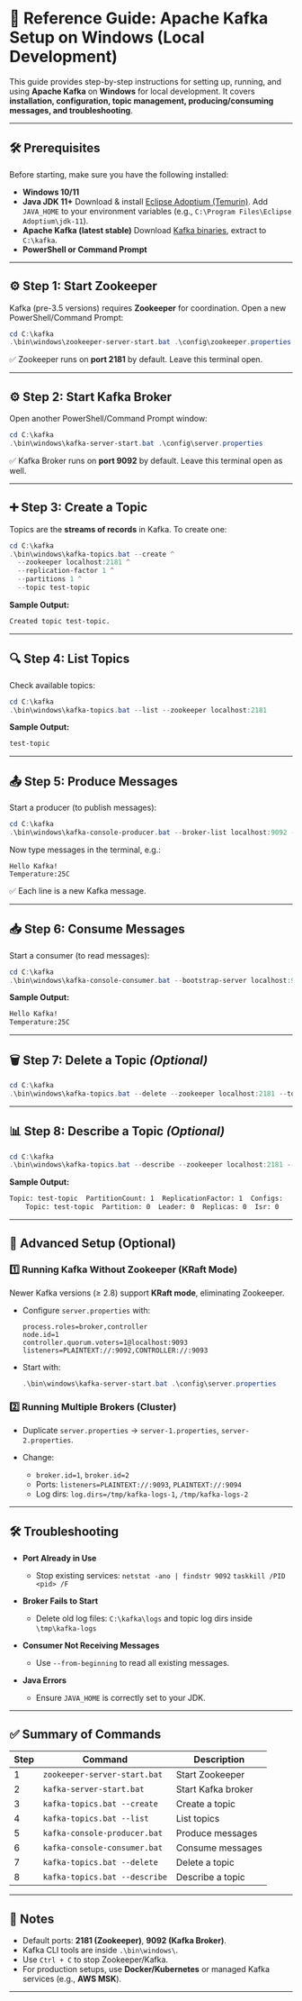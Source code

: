 # 📘 Reference Guide: Apache Kafka Setup on Windows (Local Development)

This guide provides step-by-step instructions for setting up, running, and using **Apache Kafka** on **Windows** for local development. It covers **installation, configuration, topic management, producing/consuming messages, and troubleshooting**.

---

## 🛠️ Prerequisites

Before starting, make sure you have the following installed:

- **Windows 10/11**
- **Java JDK 11+**
  Download & install [Eclipse Adoptium (Temurin)](https://adoptium.net/).
  Add `JAVA_HOME` to your environment variables (e.g., `C:\Program Files\Eclipse Adoptium\jdk-11`).
- **Apache Kafka (latest stable)**
  Download [Kafka binaries](https://kafka.apache.org/downloads), extract to `C:\kafka`.
- **PowerShell or Command Prompt**

---

## ⚙️ Step 1: Start Zookeeper

Kafka (pre-3.5 versions) requires **Zookeeper** for coordination. Open a new PowerShell/Command Prompt:

```powershell
cd C:\kafka
.\bin\windows\zookeeper-server-start.bat .\config\zookeeper.properties
```

✅ Zookeeper runs on **port 2181** by default.
Leave this terminal open.

---

## ⚙️ Step 2: Start Kafka Broker

Open another PowerShell/Command Prompt window:

```powershell
cd C:\kafka
.\bin\windows\kafka-server-start.bat .\config\server.properties
```

✅ Kafka Broker runs on **port 9092** by default.
Leave this terminal open as well.

---

## ➕ Step 3: Create a Topic

Topics are the **streams of records** in Kafka. To create one:

```powershell
cd C:\kafka
.\bin\windows\kafka-topics.bat --create ^
  --zookeeper localhost:2181 ^
  --replication-factor 1 ^
  --partitions 1 ^
  --topic test-topic
```

**Sample Output:**

```bash
Created topic test-topic.
```

---

## 🔍 Step 4: List Topics

Check available topics:

```powershell
cd C:\kafka
.\bin\windows\kafka-topics.bat --list --zookeeper localhost:2181
```

**Sample Output:**

```bash
test-topic
```

---

## 📤 Step 5: Produce Messages

Start a producer (to publish messages):

```powershell
cd C:\kafka
.\bin\windows\kafka-console-producer.bat --broker-list localhost:9092 --topic test-topic
```

Now type messages in the terminal, e.g.:

```
Hello Kafka!
Temperature:25C
```

✅ Each line is a new Kafka message.

---

## 📥 Step 6: Consume Messages

Start a consumer (to read messages):

```powershell
cd C:\kafka
.\bin\windows\kafka-console-consumer.bat --bootstrap-server localhost:9092 --topic test-topic --from-beginning
```

**Sample Output:**

```bash
Hello Kafka!
Temperature:25C
```

---

## 🗑️ Step 7: Delete a Topic _(Optional)_

```powershell
cd C:\kafka
.\bin\windows\kafka-topics.bat --delete --zookeeper localhost:2181 --topic test-topic
```

---

## 📊 Step 8: Describe a Topic _(Optional)_

```powershell
cd C:\kafka
.\bin\windows\kafka-topics.bat --describe --zookeeper localhost:2181 --topic test-topic
```

**Sample Output:**

```bash
Topic: test-topic  PartitionCount: 1  ReplicationFactor: 1  Configs:
    Topic: test-topic  Partition: 0  Leader: 0  Replicas: 0  Isr: 0
```

---

## 🧩 Advanced Setup (Optional)

### 1️⃣ Running Kafka Without Zookeeper (KRaft Mode)

Newer Kafka versions (≥ 2.8) support **KRaft mode**, eliminating Zookeeper.

- Configure `server.properties` with:

  ```
  process.roles=broker,controller
  node.id=1
  controller.quorum.voters=1@localhost:9093
  listeners=PLAINTEXT://:9092,CONTROLLER://:9093
  ```

- Start with:

  ```powershell
  .\bin\windows\kafka-server-start.bat .\config\server.properties
  ```

### 2️⃣ Running Multiple Brokers (Cluster)

- Duplicate `server.properties` → `server-1.properties`, `server-2.properties`.
- Change:

  - `broker.id=1`, `broker.id=2`
  - Ports: `listeners=PLAINTEXT://:9093`, `PLAINTEXT://:9094`
  - Log dirs: `log.dirs=/tmp/kafka-logs-1`, `/tmp/kafka-logs-2`

---

## 🛠️ Troubleshooting

- **Port Already in Use**

  - Stop existing services:
    `netstat -ano | findstr 9092`
    `taskkill /PID <pid> /F`

- **Broker Fails to Start**

  - Delete old log files:
    `C:\kafka\logs` and topic log dirs inside `\tmp\kafka-logs`

- **Consumer Not Receiving Messages**

  - Use `--from-beginning` to read all existing messages.

- **Java Errors**

  - Ensure `JAVA_HOME` is correctly set to your JDK.

---

## ✅ Summary of Commands

| Step | Command                       | Description        |
| ---- | ----------------------------- | ------------------ |
| 1    | `zookeeper-server-start.bat`  | Start Zookeeper    |
| 2    | `kafka-server-start.bat`      | Start Kafka broker |
| 3    | `kafka-topics.bat --create`   | Create a topic     |
| 4    | `kafka-topics.bat --list`     | List topics        |
| 5    | `kafka-console-producer.bat`  | Produce messages   |
| 6    | `kafka-console-consumer.bat`  | Consume messages   |
| 7    | `kafka-topics.bat --delete`   | Delete a topic     |
| 8    | `kafka-topics.bat --describe` | Describe a topic   |

---

## 📎 Notes

- Default ports: **2181 (Zookeeper)**, **9092 (Kafka Broker)**.
- Kafka CLI tools are inside `.\bin\windows\`.
- Use `Ctrl + C` to stop Zookeeper/Kafka.
- For production setups, use **Docker/Kubernetes** or managed Kafka services (e.g., **AWS MSK**).

---
